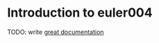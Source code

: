 # Introduction to euler004

TODO: write [great documentation](http://jacobian.org/writing/great-documentation/what-to-write/)

